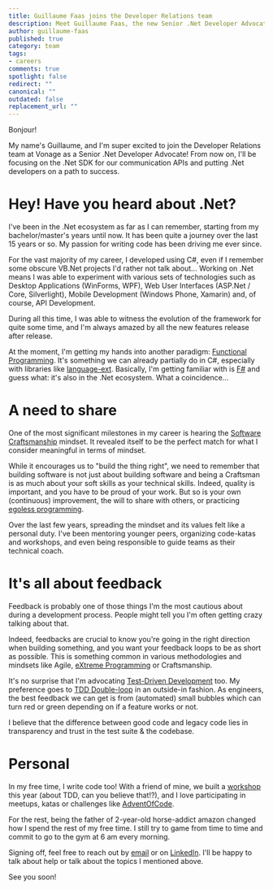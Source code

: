 ```yaml
---
title: Guillaume Faas joins the Developer Relations team
description: Meet Guillaume Faas, the new Senior .Net Developer Advocate at Vonage!
author: guillaume-faas
published: true
category: team
tags:
- careers
comments: true
spotlight: false
redirect: ""
canonical: ""
outdated: false
replacement_url: ""
---
```


Bonjour!

My name's Guillaume, and I'm super excited to join the Developer Relations team at Vonage as a Senior .Net Developer Advocate!
From now on, I'll be focusing on the .Net SDK for our communication APIs and putting .Net developers on a path to success.

# Hey! Have you heard about .Net?
I've been in the .Net ecosystem as far as I can remember, starting from my bachelor/master's years until now.
It has been quite a journey over the last 15 years or so.
My passion for writing code has been driving me ever since.

For the vast majority of my career, I developed using C#, even if I remember some obscure VB.Net projects I'd rather not talk about...
Working on .Net means I was able to experiment with various sets of technologies such as Desktop Applications (WinForms, WPF), Web User Interfaces (ASP.Net / Core, Silverlight), Mobile Development (Windows Phone, Xamarin) and, of course, API Development.

During all this time, I was able to witness the evolution of the framework for quite some time, and I'm always amazed by all the new features release after release.

At the moment, I'm getting my hands into another paradigm: [Functional Programming](https://en.wikipedia.org/wiki/Functional_programming).
It's something we can already partially do in C#, especially with libraries like [language-ext](https://github.com/louthy/language-ext).
Basically, I'm getting familiar with is [F#](https://learn.microsoft.com/en-us/dotnet/fsharp/what-is-fsharp) and guess what: it's also in the .Net ecosystem.
What a coincidence...

# A need to share
One of the most significant milestones in my career is hearing the [Software Craftsmanship](https://manifesto.softwarecraftsmanship.org/) mindset. It revealed itself to be the perfect match for what I consider meaningful in terms of mindset.

While it encourages us to "build the thing right", we need to remember that building software is not just about building software and being a Craftsman is as much about your soft skills as your technical skills. Indeed, quality is important, and you have to be proud of your work. But so is your own (continuous) improvement, the will to share with others, or practicing [egoless programming](https://blog.codinghorror.com/the-ten-commandments-of-egoless-programming/).

Over the last few years, spreading the mindset and its values felt like a personal duty.
I've been mentoring younger peers, organizing code-katas and workshops, and even being responsible to guide teams as their technical coach.

# It's all about feedback
Feedback is probably one of those things I'm the most cautious about during a development process.
People might tell you I'm often getting crazy talking about that.

Indeed, feedbacks are crucial to know you're going in the right direction when building something, and you want your feedback loops to be as short as possible.
This is something common in various methodologies and mindsets like Agile, [eXtreme Programming](https://en.wikipedia.org/wiki/Extreme_programming) or Craftsmanship.

It's no surprise that I'm advocating [Test-Driven Development](https://www.martinfowler.com/bliki/TestDrivenDevelopment.html) too.
My preference goes to [TDD Double-loop](https://coding-is-like-cooking.info/2013/04/outside-in-development-with-double-loop-tdd/) in an outside-in fashion.
As engineers, the best feedback we can get is from (automated) small bubbles which can turn red or green depending on if a feature works or not.

I believe that the difference between good code and legacy code lies in transparency and trust in the test suite & the codebase.

# Personal
In my free time, I write code too!
With a friend of mine, we built a [workshop](https://github.com/les-tontons-crafters/xtrem-tdd-money-kata) this year (about TDD, can you believe that!?), and I love participating in meetups, katas or challenges like [AdventOfCode](https://adventofcode.com/).

For the rest, being the father of 2-year-old horse-addict amazon changed how I spend the rest of my free time.
I still try to game from time to time and commit to go to the gym at 6 am every morning.

Signing off, feel free to reach out by [email](mailto:guillaume.faas@vonage.com) or on [LinkedIn](https://www.linkedin.com/in/guillaumefaas/). I'll be happy to talk about help or talk about the topics I mentioned above. 

See you soon!
